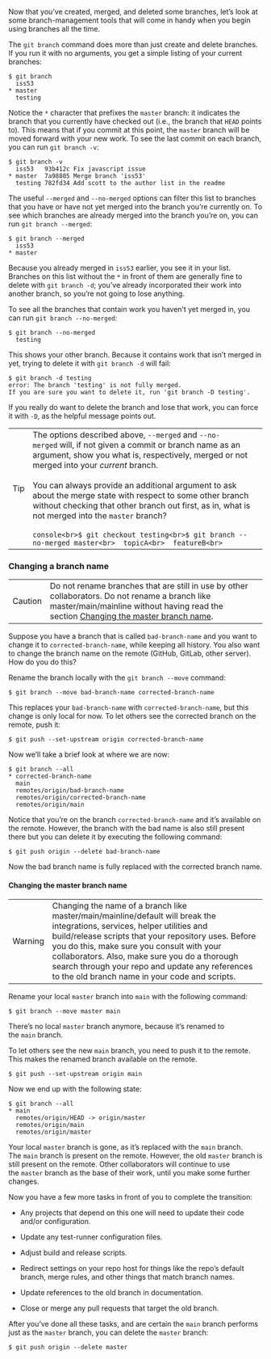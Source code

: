 Now that you’ve created, merged, and deleted some branches, let’s look at some branch-management tools that will come in handy when you begin using branches all the time.

The `git branch` command does more than just create and delete branches. If you run it with no arguments, you get a simple listing of your current branches:

```console
$ git branch
  iss53
* master
  testing
```

Notice the `*` character that prefixes the `master` branch: it indicates the branch that you currently have checked out (i.e., the branch that `HEAD` points to). This means that if you commit at this point, the `master` branch will be moved forward with your new work. To see the last commit on each branch, you can run `git branch -v`:

```console
$ git branch -v
  iss53   93b412c Fix javascript issue
* master  7a98805 Merge branch 'iss53'
  testing 782fd34 Add scott to the author list in the readme
```

The useful `--merged` and `--no-merged` options can filter this list to branches that you have or have not yet merged into the branch you’re currently on. To see which branches are already merged into the branch you’re on, you can run `git branch --merged`:

```console
$ git branch --merged
  iss53
* master
```

Because you already merged in `iss53` earlier, you see it in your list. Branches on this list without the `*` in front of them are generally fine to delete with `git branch -d`; you’ve already incorporated their work into another branch, so you’re not going to lose anything.

To see all the branches that contain work you haven’t yet merged in, you can run `git branch --no-merged`:

```console
$ git branch --no-merged
  testing
```

This shows your other branch. Because it contains work that isn’t merged in yet, trying to delete it with `git branch -d` will fail:

```console
$ git branch -d testing
error: The branch 'testing' is not fully merged.
If you are sure you want to delete it, run 'git branch -D testing'.
```

If you really do want to delete the branch and lose that work, you can force it with `-D`, as the helpful message points out.

|   |   |
|---|---|
|Tip|The options described above, `--merged` and `--no-merged` will, if not given a commit or branch name as an argument, show you what is, respectively, merged or not merged into your _current_ branch.<br><br>You can always provide an additional argument to ask about the merge state with respect to some other branch without checking that other branch out first, as in, what is not merged into the `master` branch?<br><br>```console<br>$ git checkout testing<br>$ git branch --no-merged master<br>  topicA<br>  featureB<br>```|

### Changing a branch name

|   |   |
|---|---|
|Caution|Do not rename branches that are still in use by other collaborators. Do not rename a branch like master/main/mainline without having read the section [Changing the master branch name](https://git-scm.com/book/en/v2/ch00/_changing_master).|

Suppose you have a branch that is called `bad-branch-name` and you want to change it to `corrected-branch-name`, while keeping all history. You also want to change the branch name on the remote (GitHub, GitLab, other server). How do you do this?

Rename the branch locally with the `git branch --move` command:

```console
$ git branch --move bad-branch-name corrected-branch-name
```

This replaces your `bad-branch-name` with `corrected-branch-name`, but this change is only local for now. To let others see the corrected branch on the remote, push it:

```console
$ git push --set-upstream origin corrected-branch-name
```

Now we’ll take a brief look at where we are now:

```console
$ git branch --all
* corrected-branch-name
  main
  remotes/origin/bad-branch-name
  remotes/origin/corrected-branch-name
  remotes/origin/main
```

Notice that you’re on the branch `corrected-branch-name` and it’s available on the remote. However, the branch with the bad name is also still present there but you can delete it by executing the following command:

```console
$ git push origin --delete bad-branch-name
```

Now the bad branch name is fully replaced with the corrected branch name.

#### Changing the master branch name

|   |   |
|---|---|
|Warning|Changing the name of a branch like master/main/mainline/default will break the integrations, services, helper utilities and build/release scripts that your repository uses. Before you do this, make sure you consult with your collaborators. Also, make sure you do a thorough search through your repo and update any references to the old branch name in your code and scripts.|

Rename your local `master` branch into `main` with the following command:

```console
$ git branch --move master main
```

There’s no local `master` branch anymore, because it’s renamed to the `main` branch.

To let others see the new `main` branch, you need to push it to the remote. This makes the renamed branch available on the remote.

```console
$ git push --set-upstream origin main
```

Now we end up with the following state:

```console
$ git branch --all
* main
  remotes/origin/HEAD -> origin/master
  remotes/origin/main
  remotes/origin/master
```

Your local `master` branch is gone, as it’s replaced with the `main` branch. The `main` branch is present on the remote. However, the old `master` branch is still present on the remote. Other collaborators will continue to use the `master` branch as the base of their work, until you make some further changes.

Now you have a few more tasks in front of you to complete the transition:

- Any projects that depend on this one will need to update their code and/or configuration.
    
- Update any test-runner configuration files.
    
- Adjust build and release scripts.
    
- Redirect settings on your repo host for things like the repo’s default branch, merge rules, and other things that match branch names.
    
- Update references to the old branch in documentation.
    
- Close or merge any pull requests that target the old branch.
    

After you’ve done all these tasks, and are certain the `main` branch performs just as the `master` branch, you can delete the `master` branch:

```console
$ git push origin --delete master
```